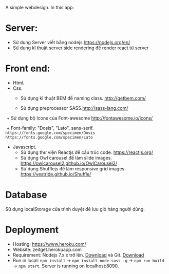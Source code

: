 A simple webdesign. In this app:

# Server:

- Sử dụng Server viết bằng nodejs https://nodejs.org/en/
- Sử dụng kĩ thuật server side rendering để render react từ server
  
# Front end: 

- Html.
- Css.
  + Sử dụng kĩ thuật BEM để naming class. http://getbem.com/
  
  + Sử dụng preprocessor SASS.http://sass-lang.com/
  
  + Sử dụng bộ Icons của Font-awesome http://fontawesome.io/icons/
  
  + Font-family: "Dosis", "Lato", sans-serif. `https://fonts.google.com/specimen/Dosis` `https://fonts.google.com/specimen/Lato`
  
- Javascript.
  + Sử dụng thư viện Reactjs để cấu trúc code. https://reactjs.org/
  + Sử dụng Owl carousel để làm slide images. https://owlcarousel2.github.io/OwlCarousel2/
  + Sử dụng Shufflejs để làm responsive grid images. https://vestride.github.io/Shuffle/

# Database
  
Sử dụng localStorage của trình duyệt đê lưu giỏ hàng người dùng.

# Deployment

- Hosting: https://www.heroku.com/
- Website: zeitget.herokuapp.com
- Requirement: Nodejs 7.x.x trở lên. [Download](https://nodejs.org/en/) và Git. [Download](https://git-scm.com/downloads)
- Run in local: `npm install` -> `npm install node-sass -g` -> `npm run build` -> `npm start`. Server is running on localhost:8090.
